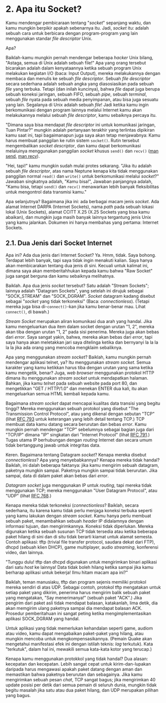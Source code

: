# 2. Apa itu Socket?

Kamu mendengar pembicaraan tentang "_socket_" sepanjang waktu, dan kamu mungkin
berpikir apakah sebenarnya itu. Jadi, _socket_ itu: adalah sebuah cara untuk
berbicara dengan program-program yang lain menggunakan standar _file descriptor_
Unix.

Apa?

Baiklah-kamu mungkin pernah mendengar beberapa _hacker_ Unix bilang, "Astaga,
semua di Unix adalah sebuah file!" Apa yang orang tersebut bicarakan adalah
dalam kenyataannya ketika sebuah program Unix melakukan kegiatan I/O (baca:
Input Output), mereka melakukannya dengan membaca dan menulis ke sebuah _file
descriptor_. Sebuah _file descriptor_ secara sederhana adalah sebuah angka yang
diasosiasikan pada sebuah _file_ yang terbuka. Tetapi (dan inilah kuncinya),
bahwa _file_ dapat juga berupa sebuah koneksi jaringan, sebuah FIFO, sebuah
_pipe_, sebuah _terminal_, sebuah _file_ nyata pada sebuah media penyimpanan,
atau bisa juga sesuatu yang lain. Segalanya di Unix adalah sebuah _file_! Jadi
ketika kamu ingin berkomunikasi dengan program lainnya melalui Internet kamu
akan melakukannya melalui sebuah _file descriptor_, kamu sebaiknya percaya itu.

"Dimana saya bisa mendapat _file descriptor_ ini untuk komunikasi jaringan,
Tuan Pintar?" mungkin adalah pertanyaan terakhir yang terlintas dipikiran
kamu saat ini, tapi bagaimanapun juga saya akan tetap menjawabnya: Kamu harus
membuat panggilan ke rutin sistem `socket()`. Rutin tersebut mengembalikan
_socket descriptor_, dan kamu dapat berkomunikasi melaluinya menggunakan
panggilan _socket_ khusus `send()` dan `recv()`
([man send](http://beej.us/guide/bgnet/output/html/multipage/sendman.html),
[man recv](http://beej.us/guide/bgnet/output/html/multipage/recvman.html)).

"Hei, tapi!" kamu mungkin sudah mulai protes sekarang. "Jika itu adalah sebuah
_file descriptor_, atas nama Neptune kenapa kita tidak menggunakan panggilan
normal `read()` dan `write()` untuk berkomunikasi melalui _socket_?" Jawaban
singkatnya adalah, "Kamu bisa!", Jawaban panjangnya adalah, "Kamu bisa, tetapi
`send()` dan `recv()` menawarkan lebih banyak fleksibilitas untuk mengontrol
data transmisi kamu."

Apa selanjutnya? Bagaimana jika ini: ada berbagai macam jenis _socket_. Ada
alamat Internet DARPA (Internet Sockets), nama _path_ pada sebuah lokasi lokal
(Unix Sockets), alamat CCITT X.25 (X.25 Sockets yang bisa kamu abaikan), dan
mungkin juga masih banyak lainnya tergantung jenis Unix yang kamu jalankan.
Dokumen ini hanya membahas yang pertama: Internet Sockets.

## 2.1. Dua Jenis dari Socket Internet

Apa ini? Ada dua jenis dari Internet Socket? Ya. Hmm, tidak. Saya bohong.
Terdapat lebih banyak, tapi saya tidak ingin menakuti kalian. Saya hanya
akan membicarakan tentang dua jenis di sini. Kecuali untuk kalimat ini, dimana
saya akan memberitahhukan kepada kamu bahwa "Raw Socket" juga sangat berguna
dan kamu sebaiknya melihatnya.

Baiklah. Apa dua jenis _socket_ tersebut? Satu adalah "Stream Sockets"; lainnya
adalah "Datagram Sockets", yang setelah ini dirujuk sebagai "SOCK_STREAM" dan
"SOCK_DGRAM". _Socket_ datagram kadang disebut sebagai "_socket_ yang tidak
terkoneksi" (Baca: _connectionless_). (Tetapi mereka juga bisa
di-`connect()`-kan jika kamu benar-benar mau. Lihat `connect()`, di bawah.)

_Stream Socket_ merupakan aliran komunikasi dua arah yang handal. Jika kamu
mengeluarkan dua item dalam socket dengan urutan "1, 2", mereka akan tiba
dengan urutan "1, 2" pada sisi penerima. Mereka juga akan bebas dari _error_.
Saya sangat yakin, bahwa, mereka akan bebas dari _error_, tapi saya hanya
akan meletakkan jari saya ditelinga ketika dan bernyanyi la la la la la jika
ada orang yang mencoba mengklaim sebaliknya.

Apa yang menggunakan _stream socket_? Baiklah, kamu mungkin pernah mendengar
aplikasi telnet, ya? Itu menggunakan _stream socket_. Semua karakter yang kamu
ketikkan harus tiba dengan urutan yang sama ketika kamu mengetik, benar? Juga,
_web browser_ menggunakan protokol HTTP dimana itu menggunakan _stream socket_
untuk mendapatkan halaman. Bahkan, jika kamu _telnet_ pada sebuah website pada
port 80, dan mengetikkan "GET / HTTP/1.0" dan menekan ENTER dua kali, itu akan
mengeluarkan semua HTML kembali kepada kamu.

Bagaimana _stream socket_ dapat mencapai kualitas data transisi yang begitu
tinggi? Mereka menggunakan sebuah protokol yang disebut "The Transmission
Control Protocol", atau yang dikenal dengan sebutan "TCP" (lihat
[RFC 793](http://tools.ietf.org/html/rfc793) untuk keterangan yang lebih
detail tentang TCP.) TCP membuat data kamu datang secara berurutan dan bebas
_error_. Kamu mungkin pernah mendengar "TCP" sebelumnya sebagai bagian juga
dari "TCP/IP" dimana "IP" singkatan dari "Internet Protocol" (lihat
[RFC 791](http://tools.ietf.org/html/rfc791).) Tugas utama IP berhubungan
dengan _routing_ Internet dan secara umum tidak bertanggung jawab untuk
integritas data.

Keren. Bagaimana tentang Datagram _socket_? Kenapa mereka disebut
_connectionless_? Apa yang menyebabkannya? Kenapa mereka tidak handal? Baiklah,
ini dalah beberapa faktanya: jika kamu mengirim sebuah datagram, paketnya
mungkin sampai. Paketnya mungkin sampai tidak berurutan. Jika sampai, data di
dalam paket akan bebas dari _error_.

_Datagram socket_ juga menggunakan IP untuk _routing_, tapi mereka tidak
menggunakan TCP; mereka menggunakan "User Datagram Protocol", atau "UDP" (lihat
[RFC 768](http://tools.ietf.org/html/rfc768).)

Kenapa mereka tidak terkoneksi (_connectionless_? Baiklah, secara sederhana,
itu karena kamu tidak perlu menjaga koneksi terbuka seperti yang kamu lakukan
dengan _stream socket_. Kamu hanya perlu membuat sebuah paket, menambahkan
sebuah _header_ IP didalamnya dengan informasi tujuan, dan mengirimkannya.
Koneksi tidak diperlukan. Mereka digunakan ketika sebuah susunan TCP tidak
tersedia atau ketika beberapa paket hilang di sini dan di situ tidak berarti
kiamat untuk alamat semesta. Contoh aplikasi: tftp (trivial file transfer
protocol, saudara dekat dari FTP), dhcpd (sebuah klien DHCP), game multiplayer,
audio _streaming_, konferensi video, dan lainnya.

"Tunggu dulu! tftp dan dhcpd digunakan untuk mengirimkan binari aplikasi dari
satu _host_ ke lainnya! Data tidak boleh hilang ketika sampai jika kamu berharap
aplikasi untuk bekerja! Ilmu hitam macam apa ini?"

Baiklah, teman manusiaku, tftp dan program sejenis memiliki protokol mereka
sendiri di atas UDP. Sebagai contoh, protokol tftp mengatakan untuk setiap
paket yang dikirim, penerima harus mengirim balik sebuah paket yang mengatakan,
"Say menerimanya!" (sebuah paket "ACK".) Jika pengirim dari paket asli tidak
mendapat balasan, katakanlah, lima detik, dia akan memgirim ulang paketnya
sampai dia mendapat balasan ACK. Prosedur pemberitahuan ini sangat peting
ketika mengimplementasikan aplikasi SOCK_DGRAM yang handal.

Untuk aplikasi yang tidak memerlukan kehandalan seperti game, audiom atau
video, kamu dapat mengabaikan paket-paket yang hilang, atau mungkin mencoba
untuk mengkompensasikannya. (Pemain Quake akan mengetahui manifestasi efek
ini dengan istilah teknis: _lag_ terkutuk). Kata "terkutuk", dalam hal ini,
mewakili semua kata-kata kotor yang terucap.)

Kenapa kamu menggunakan protokkol yang tidak handal? Dua alasan: kecepatan dan
kecepatan. Lebih sangat cepat untuk kirim-dan-lupakan daripada harus mengawasi
apakah paket datang dengan aman dan memastikan bahwa paketnya berurutan dan
sebagainya. Jika kamu mengirimkan sebuah pesan _chat_, TCP sangat bagus; jika
mengirimkan 40 update posisi per detik dari semua pemain di seluruh dunia,
mungkin tidak begitu masalah jika satu atau dua paket hilang, dan UDP merupakan
pilihan yang bagus.